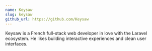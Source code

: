 ```yaml
---
name: Keysaw
slug: keysaw
github_url: https://github.com/Keysaw
---
```


Keysaw is a French full-stack web developer in love with the Laravel ecosystem. He likes building interactive experiences and clean user interfaces.

